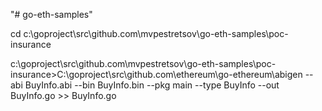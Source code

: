 "# go-eth-samples"

cd c:\goproject\src\github.com\mvpestretsov\go-eth-samples\poc-insurance

c:\goproject\src\github.com\mvpestretsov\go-eth-samples\poc-insurance>C:\goproject\src\github.com\ethereum\go-ethereum\abigen --abi BuyInfo.abi --bin BuyInfo.bin --pkg main --type BuyInfo --out BuyInfo.go >> BuyInfo.go

